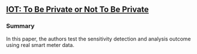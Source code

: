 ## [IOT: To Be Private or Not To Be Private](http://ieeexplore.ieee.org/stamp/stamp.jsp?arnumber=6849186)

### Summary
In this paper, the authors test the sensitivity detection and analysis outcome using real smart meter data. 

